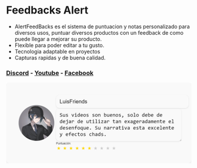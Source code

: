 # Feedbacks Alert
- AlertFeedBacks es el sistema de puntuacion y notas personalizado para diversos usos, puntuar diversos productos con un feedback de como puede llegar a mejorar su producto.
- Flexible para poder editar a tu gusto.
- Tecnologia adaptable en proyectos
- Capturas rapidas y de buena calidad.
### [Discord](https://discord.com/invite/Y2VUgTE) - [Youtube](https://www.youtube.com/@loquendoalert9590) - [Facebook](https://www.facebook.com/groups/loquendoalert)
![](feedback_20.png)

